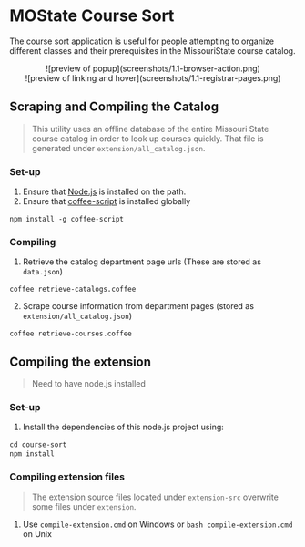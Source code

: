 # MOState Course Sort

The course sort application is useful for people attempting to organize different classes and their prerequisites in the MissouriState course catalog.

<center>
 ![preview of popup](screenshots/1.1-browser-action.png)
</center>
<center>
 ![preview of linking and hover](screenshots/1.1-registrar-pages.png)
</center>

## Scraping and Compiling the Catalog
> This utility uses an offline database of the entire Missouri State course catalog in order to look up courses quickly. That file is generated under `extension/all_catalog.json`.

### Set-up
 1. Ensure that [Node.js](https://nodejs.org/download/) is installed on the path.
 2. Ensure that [coffee-script](http://coffeescript.org/) is installed globally
  
  ```shell
  npm install -g coffee-script
  ```

### Compiling
 1. Retrieve the catalog department page urls (These are stored as `data.json`)
  
  ```shell
  coffee retrieve-catalogs.coffee
  ```
 2. Scrape course information from department pages (stored as `extension/all_catalog.json`)
  
  ```shell
  coffee retrieve-courses.coffee
  ```

## Compiling the extension
> Need to have node.js installed

### Set-up
 1. Install the dependencies of this node.js project using:
  
  ```shell
  cd course-sort
  npm install
  ```

### Compiling extension files
> The extension source files located under `extension-src` overwrite some files under `extension`.

 1. Use `compile-extension.cmd` on Windows or `bash compile-extension.cmd` on Unix
